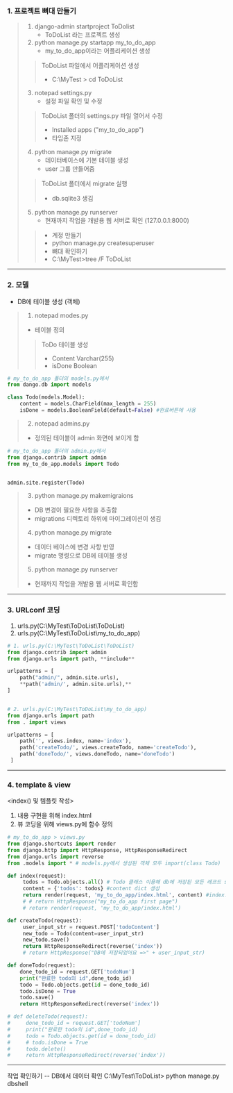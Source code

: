 ### 1. 프로젝트 뼈대 만들기
   > 1) django-admin startproject ToDolist
   >    - ToDoList 라는 프로젝트 생성
   > 2) python manage.py startapp my_to_do_app
   >    - my_to_do_app이라는 어플리케이션 생성
   >>    ToDoList 파일에서 어플리케이션 생성
   >>    - C:\MyTest > cd ToDoList
   > 3) notepad settings.py
   >    - 설정 파일 확인 및 수정
   >>    ToDoList 폴더의 settings.py 파일 열어서 수정
   >>    - Installed apps ("my_to_do_app")
   >>    - 타임존 지정
   > 4) python manage.py migrate
   >    - 데이터베이스에 기본 테이블 생성
   >    - user 그룹 만들어줌
   >> ToDoList 폴더에서 migrate 실행
   >> - db.sqlite3 생김
   > 5) python manage.py runserver
   >    - 현재까지 작업을 개발용 웹 서버로 확인 (127.0.0.1:8000)
   >>- 계정 만들기
   >> - python manage.py createsuperuser
   >>- 뼈대 확인하기
   >> - C:\MyTest>tree /F ToDoList

---

### 2. 모델
- DB에 테이블 생성 (객체)

> 1) notepad modes.py
> - 테이블 정의
>> ToDo 테이블 생성
>> - Content Varchar(255)
>> - isDone Boolean
```python
# my_to_do_app 폴더의 models.py에서
from dango.db import models

class Todo(models.Model):
    content = models.CharField(max_length = 255)
    isDone = models.BooleanField(default=False) #완료버튼에 사용

```

> 2) notepad admins.py
> - 정의된 테이블이 admin 화면에 보이게 함
```python
# my_to_do_app 폴더의 admin.py에서
from django.contrib import admin
from my_to_do_app.models import Todo


admin.site.register(Todo)
```
> 3) python manage.py makemigraions
> - DB 변경이 필요한 사항을 추출함
> - migrations 디렉토리 하위에 마이그레이션이 생김
> 4) python manage.py migrate
> - 데이터 베이스에 변경 사항 반영
> - migrate 명령으로 DB에 테이블 생성
> 5) python manage.py runserver
> - 현재까지 작업을 개발용 웹 서버로 확인함

---
### 3. URLconf 코딩
1. urls.py(C:\MyTest\ToDoList\ToDoList)
2. urls.py(C:\MyTest\ToDoList\my_to_do_app)
```python
# 1. urls.py(C:\MyTest\ToDoList\ToDoList)
from django.contrib import admin
from django.urls import path, **include**

urlpatterns = [
    path("admin/", admin.site.urls),
	**path('admin/', admin.site.urls),**
]


# 2. urls.py(C:\MyTest\ToDoList\my_to_do_app)
from django.urls import path
from . import views

urlpatterns = [
    path('', views.index, name='index'),
    path('createTodo/', views.createTodo, name='createTodo'),
    path('doneTodo/', views.doneTodo, name='doneTodo')
 ]

```
---
### 4. template & view
<index() 및 템플릿 작성>
1. 내용 구현을 위해 index.html 
2. 뷰 코딩을 위해 views.py에 함수 정의

```python
# my_to_do_app > views.py
from django.shortcuts import render
from django.http import HttpResponse, HttpResponseRedirect
from django.urls import reverse
from .models import * # models.py에서 생성된 객체 모두 import(class Todo)

def index(request):
     todos = Todo.objects.all() # Todo 클래스 이용해 db에 저장된 모든 레코드 select
     content = {'todos': todos} #content dict 생성
     return render(request, 'my_to_do_app/index.html', content) #index.html 파일로 전달
     # # return HttpResponse("my_to_do_app first page")
     # return render(request, 'my_to_do_app/index.html')

def createTodo(request):
     user_input_str = request.POST['todoContent']
     new_todo = Todo(content=user_input_str)
     new_todo.save()
     return HttpResponseRedirect(reverse('index'))
     # return HttpResponse("DB에 저장되었어요 =>" + user_input_str)

def doneTodo(request):
    done_todo_id = request.GET['todoNum']
    print("완료한 todo의 id",done_todo_id)
    todo = Todo.objects.get(id = done_todo_id)
    todo.isDone = True
    todo.save()
    return HttpResponseRedirect(reverse('index'))

# def deleteTodo(request):
#     done_todo_id = request.GET['todoNum']
#     print("완료한 todo의 id",done_todo_id)
#     todo = Todo.objects.get(id = done_todo_id)
#     # todo.isDone = True
#     todo.delete()
#     return HttpResponseRedirect(reverse('index'))
```
---
작업 확인하기 -- DB에서 데이터 확인
C:\MyTest\ToDoList> python manage.py dbshell
